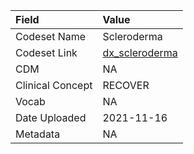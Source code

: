 |Field            |Value          |
|:----------------|:--------------|
|Codeset Name     |Scleroderma    |
|Codeset Link     |[dx_scleroderma](https://github.com/PEDSnet/Variable-Dictionary/blob/main/condition/dx_scleroderma.csv)|
|CDM              |NA             |
|Clinical Concept |RECOVER        |
|Vocab            |NA             |
|Date Uploaded    |2021-11-16     |
|Metadata         |NA             |
